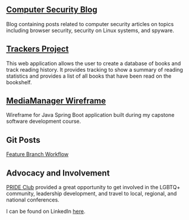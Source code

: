 ## [Computer Security Blog](https://oneexists.github.io/blog/all)

Blog containing posts related to computer security articles on topics including
browser security, security on Linux systems, and spyware.

## [Trackers Project](https://github.com/oneexists/trackers)

This web application allows the user to create a database of books and track
reading history. It provides tracking to show a summary of reading statistics
and provides a list of all books that have been read on the bookshelf.

## [MediaManager Wireframe](https://oneexists.github.io/html/media_manager_wireframes.html)

Wireframe for Java Spring Boot application built during my capstone software development course.

## Git Posts
[Feature Branch Workflow](https://oneexists.github.io/git/feature-branch-workflow)

## Advocacy and Involvement
[PRIDE Club](https://oneexists.github.io/html/advocacy.html) provided a great opportunity to get involved in the LGBTQ+ 
community, leadership development, and travel to local, regional, and national conferences.

I can be found on LinkedIn [here](https://www.linkedin.com/in/skylar-lynner-826079188/).
